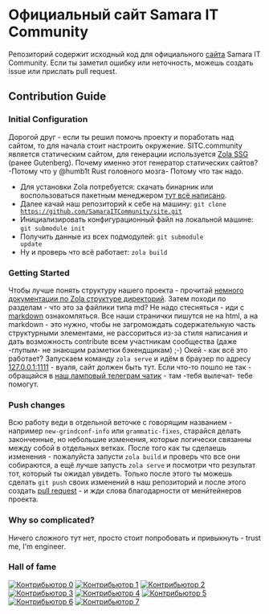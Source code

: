 # Официальный сайт Samara IT Community

Репозиторий содержит исходный код для официального [сайта](https://sitc.community) Samara IT Community.
Если ты заметил ошибку или неточность, можешь создать issue или прислать pull request.

## Contribution Guide

### Initial Configuration

Дорогой друг - если ты решил помочь проекту и поработать над сайтом, то для начала стоит настроить окружение.
SITC.community является статическим сайтом, для генерации используется [Zola SSG](https://www.getzola.org) (ранее Gutenberg).
Почему именно этот генератор статических сайтов? -Потому что у @humb1t Rust головного мозга- Потому что так надо.

- Для установки Zola потребуется: скачать бинарник или воспользоваться пакетным менеджером [тут всё написано](https://www.getzola.org/documentation/getting-started/installation/).
- Далее качай наш репозиторий к себе на машину: <code>git clone https://github.com/SamaraITCommunity/site.git</code>
- Инициализировать конфигурационный файл на локальной машине: <code>git submodule init</code>
- Получить данные из всех подмодулей: <code>git submodule update</code>
- Ну и проверь что всё работает: <code>zola build</code>

### Getting Started

Чтобы лучше понять структуру нашего проекта - прочитай [немного документации по Zola структуре директорий](https://www.getzola.org/documentation/getting-started/directory-structure/). Затем походи по разделам - что это за файлики типа md? Не надо стесняться - иди с [markdown](https://daringfireball.net/projects/markdown/) ознакомляться. Все наши странички пишутся не на html, а на markdown - это нужно, чтобы не загромождать содержательную часть структурными элементами, не рассориться из-за стиля написания и дать возможность contribute всем участникам сообщества (даже -глупым- не знающим разметки бэкендщикам) ;-)
Окей - как всё это работает?
Запускаем команду <code>zola serve</code> и идём в браузер по адресу [127.0.0.1:1111](http://127.0.0.1:1111/) - вуаля, сайт должен быть тут. Если что-то пошло не так - обращайся в [наш ламповый телеграм чатик](https://t.me/samara_it) - там -тебя вылечат- тебе помогут.

### Push changes

Всю работу веди в отдельной веточке с говорящим названием - например <code>new-grindconf-info</code> или <code>grammatic-fixes</code>, старайся делать законченные, но небольшие изменения, которые логически связанны между собой в отдельных ветках. После того как ты сделаешь изменения - пожалуйста запусти <code>zola build</code> и проверь что все они собираются, а ещё лучше запусть <code>zola serve</code> и посмотри что результат тот, который ты ожидал увидеть. Только после этого ты можешь сделать <code>git push</code> своих изменений в наш репозиторий и после этого создать [pull request](https://help.github.com/articles/fork-a-repo/#propose-changes-to-someone-elses-project) - и жди слова благодарности от менйтейнеров проекта.

### Why so complicated?

Ничего сложного тут нет, просто стоит попробовать и привыкнуть - trust me, I'm engineer.

### Hall of fame

[![Контрибьютор 0](https://sourcerer.io/fame/sergey48k/SamaraITCommunity/site/images/0)](https://sourcerer.io/fame/sergey48k/SamaraITCommunity/site/links/0)
[![Контрибьютор 1](https://sourcerer.io/fame/sergey48k/SamaraITCommunity/site/images/1)](https://sourcerer.io/fame/sergey48k/SamaraITCommunity/site/links/1)
[![Контрибьютор 2](https://sourcerer.io/fame/sergey48k/SamaraITCommunity/site/images/2)](https://sourcerer.io/fame/sergey48k/SamaraITCommunity/site/links/2)
[![Контрибьютор 3](https://sourcerer.io/fame/sergey48k/SamaraITCommunity/site/images/3)](https://sourcerer.io/fame/sergey48k/SamaraITCommunity/site/links/3)
[![Контрибьютор 4](https://sourcerer.io/fame/sergey48k/SamaraITCommunity/site/images/4)](https://sourcerer.io/fame/sergey48k/SamaraITCommunity/site/links/4)
[![Контрибьютор 5](https://sourcerer.io/fame/sergey48k/SamaraITCommunity/site/images/5)](https://sourcerer.io/fame/sergey48k/SamaraITCommunity/site/links/5)
[![Контрибьютор 6](https://sourcerer.io/fame/sergey48k/SamaraITCommunity/site/images/6)](https://sourcerer.io/fame/sergey48k/SamaraITCommunity/site/links/6)
[![Контрибьютор 7](https://sourcerer.io/fame/sergey48k/SamaraITCommunity/site/images/7)](https://sourcerer.io/fame/sergey48k/SamaraITCommunity/site/links/7)
